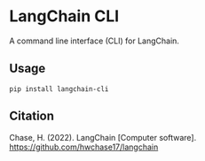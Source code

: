 # LangChain CLI

A command line interface (CLI) for LangChain.

## Usage

`pip install langchain-cli`


## Citation

Chase, H. (2022). LangChain [Computer software]. https://github.com/hwchase17/langchain
